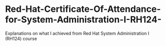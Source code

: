 # Red-Hat-Certificate-Of-Attendance-for-System-Administration-I-RH124-
Explanations on what I achieved from Red Hat System Administration I (RH124) course
